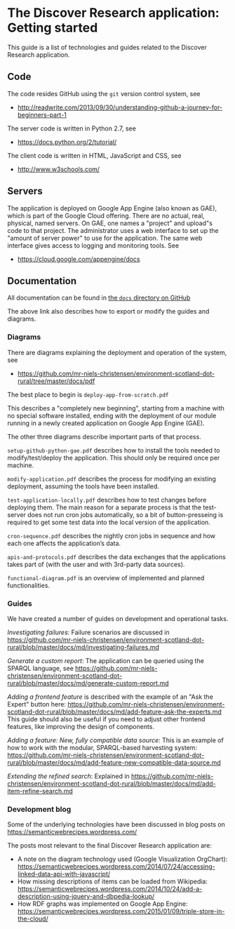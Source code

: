 The Discover Research application: Getting started
==================================================

This guide is a list of technologies and guides related to the Discover Research application.

## Code

The code resides GitHub using the `git` version control system, see
- http://readwrite.com/2013/09/30/understanding-github-a-journey-for-beginners-part-1

The server code is written in Python 2.7, see
- https://docs.python.org/2/tutorial/

The client code is written in HTML, JavaScript and CSS, see
- http://www.w3schools.com/

## Servers

The application is deployed on Google App Engine (also known as GAE), which is part of the Google Cloud offering. There are no actual, real, physical, named servers. On GAE, one names a "project" and upload"s code to that project. The administrator uses a web interface to set up the "amount of server power" to use for the application. The same web interface gives access to logging and monitoring tools. See
- https://cloud.google.com/appengine/docs

## Documentation

All documentation can be found in [the `docs` directory on GitHub](https://github.com/mr-niels-christensen/environment-scotland-dot-rural/tree/master/docs)

The above link also describes how to export or modify the guides and diagrams.

### Diagrams

There are diagrams explaining the deployment and operation of the system, see
- https://github.com/mr-niels-christensen/environment-scotland-dot-rural/tree/master/docs/pdf

The best place to begin is `deploy-app-from-scratch.pdf`

This describes a "completely new beginning", starting from a machine with no special software installed, ending with the deployment of our module running in a newly created application on Google App Engine (GAE).

The other three diagrams describe important parts of that process.

`setup-github-python-gae.pdf` describes how to install the tools needed to modify/test/deploy the application. This should only be required once per machine.

`modify-application.pdf` describes the process for modifying an existing deployment, assuming the tools have been installed.

`test-application-locally.pdf` describes how to test changes before deploying them. The main reason for a separate process is that the test-server does not run cron jobs automatically, so a bit of button-presseing is required to get some test data into the local version of the application.

`cron-sequence.pdf` describes the nightly cron jobs in sequence and how each one affects the application’s data.

`apis-and-protocols.pdf` describes the data exchanges that the applications takes part of (with the user and with 3rd-party data sources).

`functional-diagram.pdf` is an overview of implemented and planned functionalities.

### Guides

We have created a number of guides on development and operational tasks.

_Investigating failures_: Failure scenarios are discussed in https://github.com/mr-niels-christensen/environment-scotland-dot-rural/blob/master/docs/md/investigating-failures.md

_Generate a custom report_: The application can be queried using the SPARQL language, see https://github.com/mr-niels-christensen/environment-scotland-dot-rural/blob/master/docs/md/generate-custom-report.md

_Adding a frontend feature_ is described with the example of an "Ask the Expert" button here: https://github.com/mr-niels-christensen/environment-scotland-dot-rural/blob/master/docs/md/add-feature-ask-the-experts.md
This guide should also be useful if you need to adjust other frontend features, like improving the design of components.

_Adding a feature: New, fully compatible data source_: This is an example of how to work with the modular, SPARQL-based harvesting system: https://github.com/mr-niels-christensen/environment-scotland-dot-rural/blob/master/docs/md/add-feature-new-compatible-data-source.md

_Extending the refined search_: Explained in https://github.com/mr-niels-christensen/environment-scotland-dot-rural/blob/master/docs/md/add-item-refine-search.md

### Development blog

Some of the underlying technologies have been discussed in blog posts on https://semanticwebrecipes.wordpress.com/

The posts most relevant to the final Discover Research application are:
- A note on the diagram technology used (Google Visualization OrgChart): https://semanticwebrecipes.wordpress.com/2014/07/24/accessing-linked-data-api-with-javascript/
- How missing descriptions of items can be loaded from Wikipedia: https://semanticwebrecipes.wordpress.com/2014/10/24/add-a-description-using-jquery-and-dbpedia-lookup/
- How RDF graphs was implemented on Google App Engine: https://semanticwebrecipes.wordpress.com/2015/01/09/triple-store-in-the-cloud/

